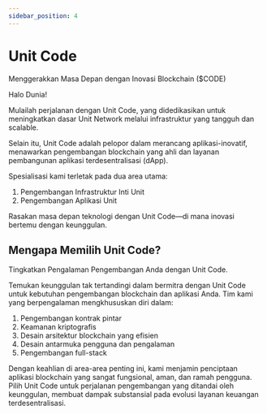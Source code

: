 ```yaml
---
sidebar_position: 4
---
```


# Unit Code

Menggerakkan Masa Depan dengan Inovasi Blockchain ($CODE)

Halo Dunia!

Mulailah perjalanan dengan Unit Code, yang didedikasikan untuk meningkatkan dasar Unit Network melalui infrastruktur yang tangguh dan scalable.

Selain itu, Unit Code adalah pelopor dalam merancang aplikasi-inovatif, menawarkan pengembangan blockchain yang ahli dan layanan pembangunan aplikasi terdesentralisasi (dApp).

Spesialisasi kami terletak pada dua area utama:

1. Pengembangan Infrastruktur Inti Unit
2. Pengembangan Aplikasi Unit

Rasakan masa depan teknologi dengan Unit Code—di mana inovasi bertemu dengan keunggulan.

## Mengapa Memilih Unit Code?

Tingkatkan Pengalaman Pengembangan Anda dengan Unit Code.

Temukan keunggulan tak tertandingi dalam bermitra dengan Unit Code untuk kebutuhan pengembangan blockchain dan aplikasi Anda. Tim kami yang berpengalaman mengkhususkan diri dalam:

1. Pengembangan kontrak pintar
2. Keamanan kriptografis
3. Desain arsitektur blockchain yang efisien
4. Desain antarmuka pengguna dan pengalaman
5. Pengembangan full-stack

Dengan keahlian di area-area penting ini, kami menjamin penciptaan aplikasi blockchain yang sangat fungsional, aman, dan ramah pengguna.
Pilih Unit Code untuk perjalanan pengembangan yang ditandai oleh keunggulan, membuat dampak substansial pada evolusi layanan keuangan terdesentralisasi.
